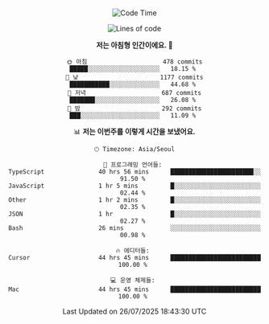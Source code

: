 <div align="center">

<br />

 <!--START_SECTION:waka-->
![Code Time](http://img.shields.io/badge/Code%20Time-4%2C931%20hrs%2040%20mins-blue)

![Lines of code](https://img.shields.io/badge/%EC%A0%80%EB%8A%94%20%EC%97%AC%ED%83%9C%EA%B9%8C%EC%A7%80%20-2.0%20million%20%EC%A4%84%EC%9D%98%20%EC%BD%94%EB%93%9C%EB%A5%BC%20%EC%9E%91%EC%84%B1%ED%96%88%EC%96%B4%EC%9A%94.-blue)

**저는 아침형 인간이에요. 🐤** 

```text
🌞 아침                     478 commits         █████░░░░░░░░░░░░░░░░░░░░   18.15 % 
🌆 낮　                     1177 commits        ███████████░░░░░░░░░░░░░░   44.68 % 
🌃 저녁                     687 commits         ███████░░░░░░░░░░░░░░░░░░   26.08 % 
🌙 밤　                     292 commits         ███░░░░░░░░░░░░░░░░░░░░░░   11.09 % 
```


📊 **저는 이번주를 이렇게 시간을 보냈어요.** 

```text
🕑︎ Timezone: Asia/Seoul

💬 프로그래밍 언어들: 
TypeScript               40 hrs 56 mins      ███████████████████████░░   91.50 % 
JavaScript               1 hr 5 mins         █░░░░░░░░░░░░░░░░░░░░░░░░   02.44 % 
Other                    1 hr 2 mins         █░░░░░░░░░░░░░░░░░░░░░░░░   02.35 % 
JSON                     1 hr                █░░░░░░░░░░░░░░░░░░░░░░░░   02.27 % 
Bash                     26 mins             ░░░░░░░░░░░░░░░░░░░░░░░░░   00.98 % 

🔥 에디터들: 
Cursor                   44 hrs 45 mins      █████████████████████████   100.00 % 

💻 운영 체제들: 
Mac                      44 hrs 45 mins      █████████████████████████   100.00 % 
```


 Last Updated on 26/07/2025 18:43:30 UTC
<!--END_SECTION:waka-->

</div>
